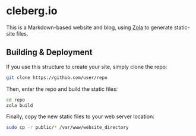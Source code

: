 # cleberg.io

This is a Markdown-based website and blog, using [Zola](https://www.getzola.org) to generate static-site files.

## Building & Deployment

If you use this structure to create your site, simply clone the repo:

```bash
git clone https://github.com/user/repo
```

Then, enter the repo and build the static files:

```bash
cd repo
zola build
```

Finally, copy the new static files to your web server location:

```bash
sudo cp -r public/* /var/www/website_directory
```
